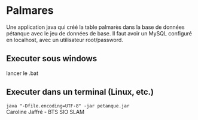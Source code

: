 # Palmares
Une application java qui créé la table palmarès dans la base de données pétanque avec le jeu de données de base.
Il faut avoir un MySQL configuré en localhost, avec un utilisateur root/password.
## Executer sous windows
lancer le .bat
## Executer dans un terminal (Linux, etc.)
``java "-Dfile.encoding=UTF-8" -jar petanque.jar``  
Caroline Jaffré - BTS SIO SLAM

